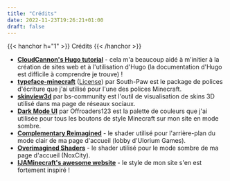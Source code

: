 ```yaml
---
title: "Crédits"
date: 2022-11-23T19:26:21+01:00
draft: false
---
```


{{< hanchor h="1" >}}
Crédits
{{< /hanchor >}}



- [**CloudCannon's Hugo tutorial**](https://cloudcannon.com/community/learn/hugo-beginner-tutorial/) - cela m'a beaucoup aidé à m'initier à la création de sites web et à l'utilisation d'Hugo (la documentation d'Hugo est difficile à comprendre je trouve) !
- [**typeface-minecraft**](https://github.com/South-Paw/typeface-minecraft) ([License](https://github.com/South-Paw/typeface-minecraft/blob/master/LICENSE)) par South-Paw est le package de polices d'écriture que j'ai utilisé pour l'une des polices Minecraft.
- [**skinview3d**](https://github.com/bs-community/skinview3d) par bs-community est l'outil de visualisation de skins 3D utilisé dans ma page de réseaux sociaux.
- [**Dark Mode UI**](https://github.com/Offroaders123/Dark-Mode) par Offroaders123 est la palette de couleurs que j'ai utilisée pour tous les boutons de style Minecraft sur mon site en mode sombre.
- [**Complementary Reimagined**](https://www.complementary.dev/reimagined/) - le shader utilisé pour l'arrière-plan du mode clair de ma page d'accueil (lobby d'Ulorium Games).
- [**Overimagined Shaders**](https://github.com/isuewo/OverimaginedShaders) - le shader utilisé pour le mode sombre de ma page d'accueil (NoxCity).
- [**IJAMinecraft's awesome website**](https://ijaminecraft.com/) - le style de mon site s'en est fortement inspiré !